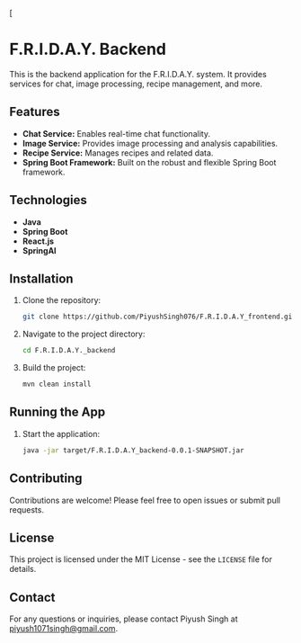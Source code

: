[
# F.R.I.D.A.Y. Backend

This is the backend application for the F.R.I.D.A.Y. system. It provides services for chat, image processing, recipe management, and more.

## Features

* **Chat Service:** Enables real-time chat functionality.
* **Image Service:** Provides image processing and analysis capabilities.
* **Recipe Service:** Manages recipes and related data.
* **Spring Boot Framework:** Built on the robust and flexible Spring Boot framework.

## Technologies

* **Java**
* **Spring Boot**
* **React.js**
*  **SpringAI**

## Installation

1. Clone the repository:
   ```bash
   git clone https://github.com/PiyushSingh076/F.R.I.D.A.Y_frontend.git
   ```

2. Navigate to the project directory:
   ```bash
   cd F.R.I.D.A.Y._backend
   ```

3. Build the project:
   ```bash
   mvn clean install
   ```

## Running the App

1. Start the application:
   ```bash
   java -jar target/F.R.I.D.A.Y_backend-0.0.1-SNAPSHOT.jar
   ```

## Contributing

Contributions are welcome! Please feel free to open issues or submit pull requests.

## License

This project is licensed under the MIT License - see the `LICENSE` file for details.

## Contact

For any questions or inquiries, please contact Piyush Singh at piyush1071singh@gmail.com.


